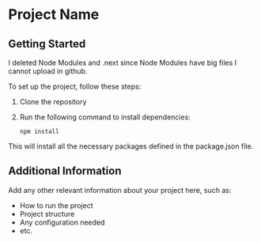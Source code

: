 # Project Name

## Getting Started

I deleted Node Modules and .next since Node Modules have big files I cannot upload in github. 

To set up the project, follow these steps:

1. Clone the repository
2. Run the following command to install dependencies:

   ```
   npm install
   ```

This will install all the necessary packages defined in the package.json file.

## Additional Information

Add any other relevant information about your project here, such as:

- How to run the project
- Project structure
- Any configuration needed
- etc.